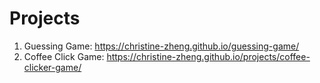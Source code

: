 # Projects

1. Guessing Game:     https://christine-zheng.github.io/guessing-game/
2. Coffee Click Game: https://christine-zheng.github.io/projects/coffee-clicker-game/
